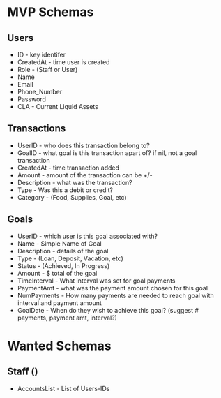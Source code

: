 MVP Schemas
============

## Users
* ID - key identifer
* CreatedAt - time user is created
* Role - (Staff or User)
* Name
* Email
* Phone_Number
* Password
* CLA - Current Liquid Assets

## Transactions
* UserID - who does this transaction belong to?
* GoalID - what goal is this transaction apart of? if nil, not a goal transaction
* CreatedAt - time transaction added
* Amount - amount of the transaction can be +/-
* Description - what was the transaction?
* Type - Was this a debit or credit?
* Category - (Food, Supplies, Goal, etc)

## Goals
* UserID - which user is this goal associated with?
* Name - Simple Name of Goal
* Description - details of the goal
* Type - (Loan, Deposit, Vacation, etc)
* Status - (Achieved, In Progress)
* Amount - $ total of the goal
* TimeInterval - What interval was set for goal payments
* PaymentAmt - what was the payment amount chosen for this goal
* NumPayments - How many payments are needed to reach goal with interval and payment amount
* GoalDate - When do they wish to achieve this goal? (suggest # payments, payment amt, interval?)

Wanted Schemas
===============

## Staff ()
* AccountsList - List of Users-IDs